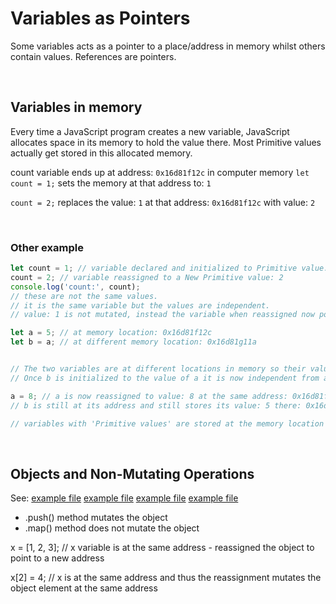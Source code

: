 # Variables as Pointers

Some variables acts as a pointer to a place/address in memory whilst others contain values.
References are pointers.

<br>

## Variables in memory

Every time a JavaScript program creates a new variable, JavaScript allocates space in its memory to hold the value there. Most Primitive values actually get stored in this allocated memory.

count variable ends up at address: `0x16d81f12c` in computer memory
`let count = 1;` sets the memory at that address to: `1`

`count = 2;` replaces the value: `1` at that address: `0x16d81f12c` with value: `2`

<br>

### Other example

```JavaScript
let count = 1; // variable declared and initialized to Primitive value: 1
count = 2; // variable reassigned to a New Primitive value: 2
console.log('count:', count);
// these are not the same values.
// it is the same variable but the values are independent.
// value: 1 is not mutated, instead the variable when reassigned now points to a new value: 2

let a = 5; // at memory location: 0x16d81f12c
let b = a; // at different memory location: 0x16d81g11a


// The two variables are at different locations in memory so their values are independent of each other.
// Once b is initialized to the value of a it is now independent from a if a's value changes.

a = 8; // a is now reassigned to value: 8 at the same address: 0x16d81f12c
// b is still at its address and still stores its value: 5 there: 0x16d81g11a

// variables with 'Primitive values' are stored at the memory location associated with the 'variable'.
```

<br>

## Objects and Non-Mutating Operations

See:
[example file](object.js)
[example file](array.js)
[example file](mutating.js)
[example file](gotcha.js)

- .push() method mutates the object
- .map() method does not mutate the object

x = [1, 2, 3]; // x variable is at the same address - reassigned the object to point to a new address

x[2] = 4; // x is at the same address and thus the reassignment mutates the object element at the same address



